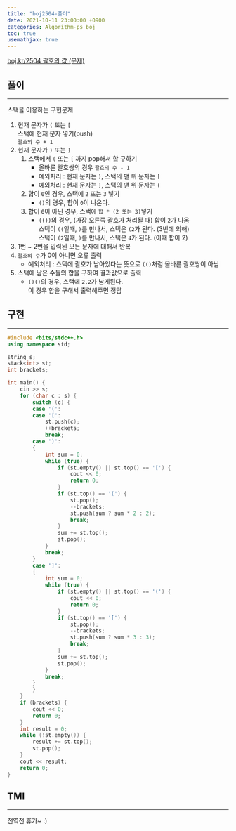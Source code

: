 ```yaml
---
title: "boj2504-풀이"
date: 2021-10-11 23:00:00 +0900
categories: Algorithm-ps boj
toc: true
usemathjax: true
---
```

[boj.kr/2504 괄호의 값 (문제)](https://www.boj.kr/2504)

## 풀이

___

스택을 이용하는 구현문제  

1. 현재 문자가 `(` 또는 `[`  
스택에 현재 문자 넣기(push)  
`괄호의 수 + 1`
2. 현재 문자가 `)` 또는 `]`  
	1. 스택에서 `(` 또는 `[` 까지 pop해서 합 구하기
		- 올바른 괄호쌍의 경우 `괄호의 수 - 1`
		- 예외처리 : 현재 문자는 `)`, 스택의 맨 위 문자는 `[`
		- 예외처리 : 현재 문자는 `]`, 스택의 맨 위 문자는 `(`
	2. 합이 `0`인 경우, 스택에 `2` 또는 `3` 넣기  
		- `()`의 경우, 합이 `0`이 나온다.  
	3. 합이 `0`이 아닌 경우, 스택에 `합 * (2 또는 3)`넣기  
		- `(())`의 경우, (가장 오른쪽 괄호가 처리될 때) 합이 `2`가 나옴  
		스택이 `((`일때, `)`를 만나서, 스택은 `(2`가 된다. (3번에 의해)  
		스택이 `(2`일때, `)`를 만나서, 스택은 `4`가 된다. (이때 합이 2)  
3. 1번 ~ 2번을 입력된 모든 문자에 대해서 반복  
4. `괄호의 수`가 0이 아니면 오류 출력  
	- 예외처리 : 스택에 괄호가 남아있다는 뜻으로 `(()`처럼 올바른 괄호쌍이 아님
5. 스택에 남은 수들의 합을 구하여 결과값으로 출력  
	- `()()`의 경우, 스택에 `2,2`가 남게된다.  
	이 경우 합을 구해서 출력해주면 정답

## 구현

___

```c++
#include <bits/stdc++.h>
using namespace std;

string s;
stack<int> st;
int brackets;

int main() {
	cin >> s;
	for (char c : s) {
		switch (c) {
		case '(':
		case '[':
			st.push(c);
			++brackets;
			break;
		case ')':
		{
			int sum = 0;
			while (true) {
				if (st.empty() || st.top() == '[') {
					cout << 0;
					return 0;
				}
				if (st.top() == '(') {
					st.pop();
					--brackets;
					st.push(sum ? sum * 2 : 2);
					break;
				}
				sum += st.top();
				st.pop();
			}
			break;
		}
		case ']':
		{
			int sum = 0;
			while (true) {
				if (st.empty() || st.top() == '(') {
					cout << 0;
					return 0;
				}
				if (st.top() == '[') {
					st.pop();
					--brackets;
					st.push(sum ? sum * 3 : 3);
					break;
				}
				sum += st.top();
				st.pop();
			}
			break;
		}
		}
	}
	if (brackets) {
		cout << 0;
		return 0;
	}
	int result = 0;
	while (!st.empty()) {
		result += st.top();
		st.pop();
	}
	cout << result;
	return 0;
}
```

## TMI

___

전역전 휴가~ :)